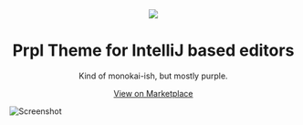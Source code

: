 <div align="center">
<img src="https://github.com/piksel/intellij-prpl-theme/raw/main/media/logo.png" />
  <h1> Prpl Theme for IntelliJ based editors </h1>
  <p>Kind of monokai-ish, but mostly purple.</p>
  <p><a href="https://plugins.jetbrains.com/plugin/16193-prpl-theme">View on Marketplace</a></p>
</div>

![Screenshot](https://github.com/piksel/intellij-prpl-theme/raw/main/media/screenshot1.png)
